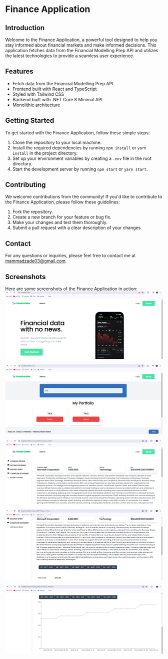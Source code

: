 # Finance Application

## Introduction
Welcome to the Finance Application, a powerful tool designed to help you stay informed about financial markets and make informed decisions. This application fetches data from the Financial Modelling Prep API and utilizes the latest technologies to provide a seamless user experience.

## Features
- Fetch data from the Financial Modelling Prep API
- Frontend built with React and TypeScript
- Styled with Tailwind CSS
- Backend built with .NET Core 8 Minimal API
- Monolithic architecture


## Getting Started
To get started with the Finance Application, follow these simple steps:

1. Clone the repository to your local machine.
2. Install the required dependencies by running `npm install` or `yarn install` in the project directory.
3. Set up your environment variables by creating a `.env` file in the root directory.
4. Start the development server by running `npm start` or `yarn start`.

## Contributing
We welcome contributions from the community! If you'd like to contribute to the Finance Application, please follow these guidelines:

1. Fork the repository.
2. Create a new branch for your feature or bug fix.
3. Make your changes and test them thoroughly.
4. Submit a pull request with a clear description of your changes.

## Contact
For any questions or inquiries, please feel free to contact me at mammadzade03@gmail.com.

## Screenshots
Here are some screenshots of the Finance Application in action:
![alt text](image-1.png)

![alt text](image-2.png)

![alt text](image-5.png)

![alt text](image-6.png)

![alt text](image-7.png)